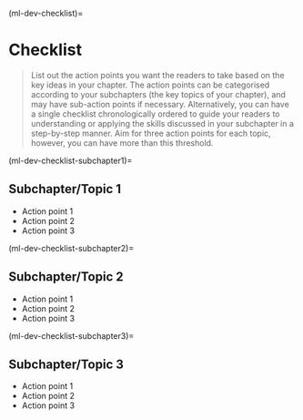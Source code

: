 (ml-dev-checklist)=
# Checklist

> List out the action points you want the readers to take based on the key ideas in your chapter.
> The action points can be categorised according to your subchapters (the key topics of your chapter), and may have sub-action points if necessary.
> Alternatively, you can have a single checklist chronologically ordered to guide your readers to understanding or applying the skills discussed in your subchapter in a step-by-step manner.
> Aim for three action points for each topic, however, you can have more than this threshold.

(ml-dev-checklist-subchapter1)=
## Subchapter/Topic 1

- Action point 1
- Action point 2
- Action point 3

(ml-dev-checklist-subchapter2)=
## Subchapter/Topic 2

- Action point 1
- Action point 2
- Action point 3

(ml-dev-checklist-subchapter3)=
## Subchapter/Topic 3

- Action point 1
- Action point 2
- Action point 3

<!-- IMPORTANT!

- Use this template to create your chapter's checklist. This file should come after the main content of your chapter, but before the resources section.

BEFORE YOU GO

- Have a look at the Style Guide and the Maintaining Consistency chapters to ensure that you have followed the relevant recommendations on
  - Avoiding HTML
  - Consecutive headers
  - Labels and cross referencing
  - Using images
  - Latin abbreviations
  - References and citations
  - Title casing
  - Matching headers with reference in table of content

-->
